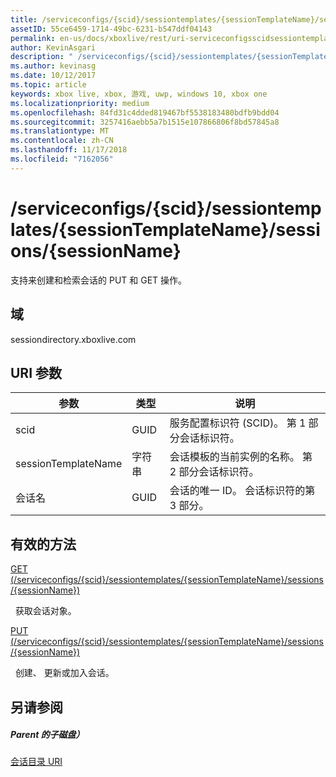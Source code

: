 ```yaml
---
title: /serviceconfigs/{scid}/sessiontemplates/{sessionTemplateName}/sessions/{sessionName}
assetID: 55ce6459-1714-49bc-6231-b547ddf04143
permalink: en-us/docs/xboxlive/rest/uri-serviceconfigsscidsessiontemplatessessiontemplatenamesessionssessionname.html
author: KevinAsgari
description: " /serviceconfigs/{scid}/sessiontemplates/{sessionTemplateName}/sessions/{sessionName}"
ms.author: kevinasg
ms.date: 10/12/2017
ms.topic: article
keywords: xbox live, xbox, 游戏, uwp, windows 10, xbox one
ms.localizationpriority: medium
ms.openlocfilehash: 84fd31c4dded819467bf5538183480bdfb9bdd04
ms.sourcegitcommit: 3257416aebb5a7b1515e107866806f8bd57845a8
ms.translationtype: MT
ms.contentlocale: zh-CN
ms.lasthandoff: 11/17/2018
ms.locfileid: "7162056"
---
```

# <a name="serviceconfigsscidsessiontemplatessessiontemplatenamesessionssessionname"></a>/serviceconfigs/{scid}/sessiontemplates/{sessionTemplateName}/sessions/{sessionName}
支持来创建和检索会话的 PUT 和 GET 操作。
<a id="ID4EO"></a>


## <a name="domain"></a>域
sessiondirectory.xboxlive.com  
<a id="ID4ET"></a>


## <a name="uri-parameters"></a>URI 参数

| 参数| 类型| 说明|
| --- | --- | --- |
| scid| GUID| 服务配置标识符 (SCID)。 第 1 部分会话标识符。|
| sessionTemplateName| 字符串| 会话模板的当前实例的名称。 第 2 部分会话标识符。|
| 会话名| GUID| 会话的唯一 ID。 会话标识符的第 3 部分。| 

<a id="ID4EBC"></a>


## <a name="valid-methods"></a>有效的方法

[GET (/serviceconfigs/{scid}/sessiontemplates/{sessionTemplateName}/sessions/{sessionName})](uri-serviceconfigsscidsessiontemplatessessiontemplatenamesessionssessionnameget.md)

&nbsp;&nbsp;获取会话对象。

[PUT (/serviceconfigs/{scid}/sessiontemplates/{sessionTemplateName}/sessions/{sessionName})](uri-serviceconfigsscidsessiontemplatessessiontemplatenamesessionssessionnameput.md)

&nbsp;&nbsp;创建、 更新或加入会话。

<a id="ID4EOC"></a>


## <a name="see-also"></a>另请参阅

<a id="ID4EQC"></a>


##### <a name="parent"></a>Parent 的子磁盘）

[会话目录 URI](atoc-reference-sessiondirectory.md)
